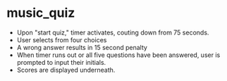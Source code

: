 # music_quiz

- Upon "start quiz," timer activates, couting down from 75 seconds. 
- User selects from four choices
- A wrong answer results in 15 second penalty
- When timer runs out or all five questions have been answered, user is prompted to input their initials.
- Scores are displayed underneath.
